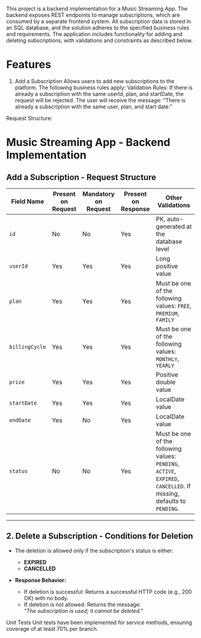 This project is a backend implementation for a Music Streaming App. The backend exposes REST endpoints to manage subscriptions, which are consumed by a separate frontend system. All subscription data is stored in an SQL database, and the solution adheres to the specified business rules and requirements.
The application includes functionality for adding and deleting subscriptions, with validations and constraints as described below.

# Features
1. Add a Subscription
  Allows users to add new subscriptions to the platform. The following business rules apply:
  Validation Rules:
  If there is already a subscription with the same userId, plan, and startDate, the request will be rejected.
  The user will receive the message: "There is already a subscription with the same user, plan, and start date."

Request Structure:
  # Music Streaming App - Backend Implementation

## Add a Subscription - Request Structure

| Field Name   | Present on Request | Mandatory on Request | Present on Response | Other Validations                                                                 |
|--------------|--------------------|-----------------------|---------------------|----------------------------------------------------------------------------------|
| `id`         | No                 | No                    | Yes                 | PK, auto-generated at the database level                                         |
| `userId`     | Yes                | Yes                   | Yes                 | Long positive value                                                              |
| `plan`       | Yes                | Yes                   | Yes                 | Must be one of the following values: `FREE`, `PREMIUM`, `FAMILY`                |
| `billingCycle` | Yes              | Yes                   | Yes                 | Must be one of the following values: `MONTHLY`, `YEARLY`                        |
| `price`      | Yes                | Yes                   | Yes                 | Positive double value                                                            |
| `startDate`  | Yes                | Yes                   | Yes                 | LocalDate value                                                                  |
| `endDate`    | Yes                | No                    | Yes                 | LocalDate value                                                                  |
| `status`     | No                 | No                    | Yes                 | Must be one of the following values: `PENDING`, `ACTIVE`, `EXPIRED`, `CANCELLED`. If missing, defaults to `PENDING`. |

---

## 2. Delete a Subscription - Conditions for Deletion

- The deletion is allowed only if the subscription's status is either:
  - **EXPIRED**
  - **CANCELLED**

- **Response Behavior:**
  - If deletion is successful: Returns a successful HTTP code (e.g., 200 OK) with no body.
  - If deletion is not allowed: Returns the message:  
    *"The subscription is used; it cannot be deleted."*

Unit Tests
Unit tests have been implemented for service methods, ensuring coverage of at least 70% per branch.
